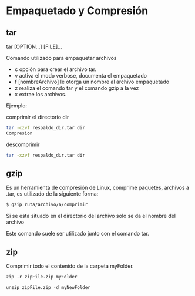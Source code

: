 # Empaquetado y Compresión

## tar

tar [OPTION...] [FILE]...

Comando utilizado para empaquetar archivos

- c opción para crear el archivo tar.
- v activa el modo verbose, documenta el empaquetado
- f [nombreArchivo] le otorga un nombre al archivo empaquetado
- z realiza el comando tar y el comando gzip a la vez
- x extrae los archivos.

Ejemplo:

comprimir el directorio dir

```sh
tar -czvf respaldo_dir.tar dir
Compresion

```

descomprimir

```sh
tar -xzvf respaldo_dir.tar dir
```

## gzip

Es un herramienta de compresión de Linux, comprime paquetes, archivos a .tar, es utilizado de la siguiente forma:

```sh
$ gzip ruta/archivo/a/comprimir
```

Si se esta situado en el directorio del archivo solo se da el nombre del archivo

Este comando suele ser utilizado junto con el comando tar.

## zip

Comprimir todo el contenido de la carpeta myFolder.

```s
zip -r zipFile.zip myFolder
```

```s
unzip zipFile.zip -d myNewFolder
```
